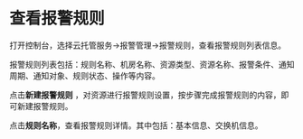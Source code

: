 # 查看报警规则

打开控制台，选择云托管服务->报警管理->报警规则，查看报警规则列表信息。

报警规则列表包括：规则名称、机房名称、资源类型、资源名称、报警条件、通知周期、通知对象、规则状态、操作等内容。

点击**新建报警规则** ，对资源进行报警规则设置，按步骤完成报警规则的内容，即可新建报警规则。

点击**规则名称**，查看报警规则详情。其中包括：基本信息、交换机信息。


